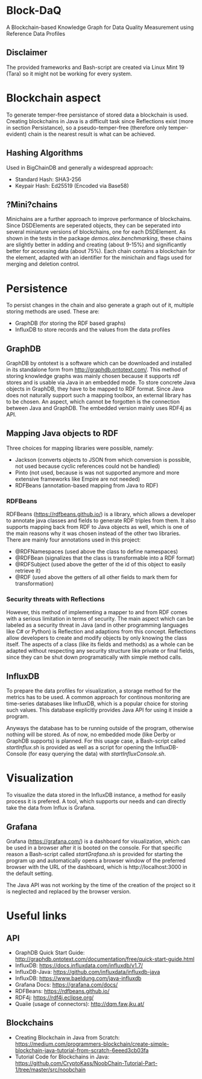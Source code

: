 # Block-DaQ
A Blockchain-based Knowledge Graph for Data Quality Measurement using Reference Data Profiles

## Disclaimer
The provided frameworks and Bash-script are created via Linux Mint 19 (Tara) so it might not be working for every system.

# Blockchain aspect
To generate temper-free persistance of stored data a blockchain is used. Creating blockchains in Java is a difficult task since Reflections exist (more in section Persistance),
so a pseudo-temper-free (therefore only temper-evident) chain is the nearest result is what can be achieved.

## Hashing Algorithms
Used in BigChainDB and generally a widespread approach:
- Standard Hash: SHA3-256
- Keypair Hash: Ed25519 (Encoded via Base58)

## ?Mini?chains
Minichains are a further approach to improve performance of blockchains. Since DSDElements are seperated objects, they can be seperated into several miniature versions of blockchains, one for each DSDElement.
As shown in the tests in the package *demos.alex.benchmarking*, these chains are slightly better in adding and creating (about 9-15%) and significantly better for accessing data (about 75%).
Each chain contains a blockchain for the element, adapted with an identifier for the minichain and flags used for merging and deletion control.

# Persistence
To persist changes in the chain and also generate a graph out of it, multiple storing methods are used. These are:
- GraphDB (for storing the RDF based graphs)
- InfluxDB to store records and the values from the data profiles

## GraphDB
GraphDB by ontotext is a software which can be downloaded and installed in its standalone form from http://graphdb.ontotext.com/. This method of storing knowledge graphs was mainly chosen because it supports rdf stores
and is usable via Java in an embedded mode. To store concrete Java objects in GraphDB, they have to be mapped to RDF format. Since Java does not naturally support such a mapping toolbox, an external library has to be chosen.
An aspect, which cannot be forgotten is the connection between Java and GraphDB. The embedded version mainly uses RDF4j as API. 

## Mapping Java objects to RDF
Three choices for mapping libraries were possible, namely:
- Jackson (converts objects to JSON from which conversion is possible, not used because cyclic references could not be handled)
- Pinto (not used, because is was not supported anymore and more extensive frameworks like Empire are not needed)
- RDFBeans (annotation-based mapping from Java to RDF)

### RDFBeans
RDFBeans (https://rdfbeans.github.io/) is a library, which allows a developer to annotate java classes and fields to generate RDF triples from them. It also supports mapping back from RDF to Java objects as
well, which is one of the main reasons why it was chosen instead of the other two libraries. There are mainly four annotations used in this project:
- @RDFNamespaces (used above the class to define namespaces)
- @RDFBean (signalizes that the class is transformable into a RDF format)
- @RDFSubject (used above the getter of the id of this object to easily retrieve it)
- @RDF (used above the getters of all other fields to mark them for transformation)

### Security threats with Reflections
However, this method of implementing a mapper to and from RDF comes with a serious limitation in terms of security. The main aspect which can be labeled as a security threat in Java (and in other programming languages
like C# or Python) is Reflection and adaptions from this concept. Reflections allow developers to create and modify objects by only knowing the class itself. The aspects of a class (like its fields and methods) as a whole can 
be adapted without respecting any security structure like private or final fields, since they can be shut down programatically with simple method calls.

## InfluxDB
To prepare the data profiles for visualization, a storage method for the metrics has to be used. A common approach for continous monitoring are time-series databases like InfluxDB, which is a popular choice for storing
such values. This database explicitly provides Java API for using it inside a program.

Anyways the database has to be running outside of the program, otherwise nothing will be stored. As of now, no embedded mode (like Derby or GraphDB supports) is planned. For this usage case, a Bash-script called *startInflux.sh* is 
provided as well as a script for opening the InfluxDB-Console (for easy querying the data) with *startInfluxConsole.sh*.

# Visualization
To visualize the data stored in the InfluxDB instance, a method for easily process it is prefered. A tool, which supports our needs and can directly take the data from Influx is Grafana.

## Grafana
Grafana (https://grafana.com/) is a dashboard for visualization, which can be used in a browser after it is booted on the console. For that specific reason a Bash-script called *startGrafana.sh* is provided for starting the program up and 
automatically opens a browser window of the preferred browser with the URL of the dashboard, which is http://localhost:3000 in the default setting.

The Java API was not working by the time of the creation of the project so it is neglected and replaced by the browser version.

# Useful links
## API
* GraphDB Quick Start Guide: http://graphdb.ontotext.com/documentation/free/quick-start-guide.html
* InfluxDB: https://docs.influxdata.com/influxdb/v1.7/
* InfluxDB-Java: https://github.com/influxdata/influxdb-java
* InfluxDB: https://www.baeldung.com/java-influxdb
* Grafana Docs: https://grafana.com/docs/
* RDFBeans: https://rdfbeans.github.io/ 
* RDF4j: https://rdf4j.eclipse.org/
* Quaiie (usage of connectors): http://dqm.faw.jku.at/
## Blockchains
* Creating Blockchain in Java from Scratch: https://medium.com/programmers-blockchain/create-simple-blockchain-java-tutorial-from-scratch-6eeed3cb03fa
* Tutorial Code for Blockchains in Java: https://github.com/CryptoKass/NoobChain-Tutorial-Part-1/tree/master/src/noobchain
